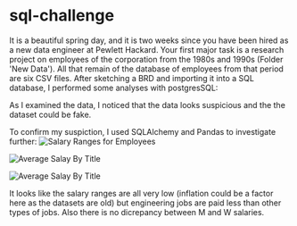 # sql-challenge

It is a beautiful spring day, and it is two weeks since you have been hired as a new data engineer at Pewlett Hackard. Your first major task is a research project on employees of the corporation from the 1980s and 1990s (Folder 'New Data').
All that remain of the database of employees from that period are six CSV files.
After sketching a BRD and importing it into a SQL database, I performed some analyses with postgresSQL:

As I examined the data, I noticed that the data looks suspicious and the the dataset could be fake. 

To confirm my suspiction, I used SQLAlchemy and Pandas to investigate further:
![Salary Ranges for Employees](https://github.com/AliceSartori/sql-challenge/blob/main/Salary%20ranges%20for%20employees.png)


![Average Salay By Title](https://github.com/AliceSartori/sql-challenge/blob/main/Average%20salary%20by%20Title.png)


![Average Salay By Title](https://github.com/AliceSartori/sql-challenge/blob/main/Average%20salary%20by%20Sex.png)

It looks like the salary ranges are all very low (inflation could be a factor here as the datasets are old) but engineering jobs are paid less than other types of jobs.
Also there is no dicrepancy between M and W salaries. 
